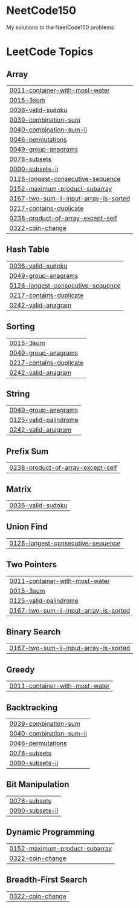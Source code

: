 # NeetCode150
My solutions to the NeetCode150 problems

<!---LeetCode Topics Start-->
# LeetCode Topics
## Array
|  |
| ------- |
| [0011-container-with-most-water](https://github.com/SriAkhilMylavarapu/NeetCode150/tree/master/0011-container-with-most-water) |
| [0015-3sum](https://github.com/SriAkhilMylavarapu/NeetCode150/tree/master/0015-3sum) |
| [0036-valid-sudoku](https://github.com/SriAkhilMylavarapu/NeetCode150/tree/master/0036-valid-sudoku) |
| [0039-combination-sum](https://github.com/SriAkhilMylavarapu/NeetCode150/tree/master/0039-combination-sum) |
| [0040-combination-sum-ii](https://github.com/SriAkhilMylavarapu/NeetCode150/tree/master/0040-combination-sum-ii) |
| [0046-permutations](https://github.com/SriAkhilMylavarapu/NeetCode150/tree/master/0046-permutations) |
| [0049-group-anagrams](https://github.com/SriAkhilMylavarapu/NeetCode150/tree/master/0049-group-anagrams) |
| [0078-subsets](https://github.com/SriAkhilMylavarapu/NeetCode150/tree/master/0078-subsets) |
| [0090-subsets-ii](https://github.com/SriAkhilMylavarapu/NeetCode150/tree/master/0090-subsets-ii) |
| [0128-longest-consecutive-sequence](https://github.com/SriAkhilMylavarapu/NeetCode150/tree/master/0128-longest-consecutive-sequence) |
| [0152-maximum-product-subarray](https://github.com/SriAkhilMylavarapu/NeetCode150/tree/master/0152-maximum-product-subarray) |
| [0167-two-sum-ii-input-array-is-sorted](https://github.com/SriAkhilMylavarapu/NeetCode150/tree/master/0167-two-sum-ii-input-array-is-sorted) |
| [0217-contains-duplicate](https://github.com/SriAkhilMylavarapu/NeetCode150/tree/master/0217-contains-duplicate) |
| [0238-product-of-array-except-self](https://github.com/SriAkhilMylavarapu/NeetCode150/tree/master/0238-product-of-array-except-self) |
| [0322-coin-change](https://github.com/SriAkhilMylavarapu/NeetCode150/tree/master/0322-coin-change) |
## Hash Table
|  |
| ------- |
| [0036-valid-sudoku](https://github.com/SriAkhilMylavarapu/NeetCode150/tree/master/0036-valid-sudoku) |
| [0049-group-anagrams](https://github.com/SriAkhilMylavarapu/NeetCode150/tree/master/0049-group-anagrams) |
| [0128-longest-consecutive-sequence](https://github.com/SriAkhilMylavarapu/NeetCode150/tree/master/0128-longest-consecutive-sequence) |
| [0217-contains-duplicate](https://github.com/SriAkhilMylavarapu/NeetCode150/tree/master/0217-contains-duplicate) |
| [0242-valid-anagram](https://github.com/SriAkhilMylavarapu/NeetCode150/tree/master/0242-valid-anagram) |
## Sorting
|  |
| ------- |
| [0015-3sum](https://github.com/SriAkhilMylavarapu/NeetCode150/tree/master/0015-3sum) |
| [0049-group-anagrams](https://github.com/SriAkhilMylavarapu/NeetCode150/tree/master/0049-group-anagrams) |
| [0217-contains-duplicate](https://github.com/SriAkhilMylavarapu/NeetCode150/tree/master/0217-contains-duplicate) |
| [0242-valid-anagram](https://github.com/SriAkhilMylavarapu/NeetCode150/tree/master/0242-valid-anagram) |
## String
|  |
| ------- |
| [0049-group-anagrams](https://github.com/SriAkhilMylavarapu/NeetCode150/tree/master/0049-group-anagrams) |
| [0125-valid-palindrome](https://github.com/SriAkhilMylavarapu/NeetCode150/tree/master/0125-valid-palindrome) |
| [0242-valid-anagram](https://github.com/SriAkhilMylavarapu/NeetCode150/tree/master/0242-valid-anagram) |
## Prefix Sum
|  |
| ------- |
| [0238-product-of-array-except-self](https://github.com/SriAkhilMylavarapu/NeetCode150/tree/master/0238-product-of-array-except-self) |
## Matrix
|  |
| ------- |
| [0036-valid-sudoku](https://github.com/SriAkhilMylavarapu/NeetCode150/tree/master/0036-valid-sudoku) |
## Union Find
|  |
| ------- |
| [0128-longest-consecutive-sequence](https://github.com/SriAkhilMylavarapu/NeetCode150/tree/master/0128-longest-consecutive-sequence) |
## Two Pointers
|  |
| ------- |
| [0011-container-with-most-water](https://github.com/SriAkhilMylavarapu/NeetCode150/tree/master/0011-container-with-most-water) |
| [0015-3sum](https://github.com/SriAkhilMylavarapu/NeetCode150/tree/master/0015-3sum) |
| [0125-valid-palindrome](https://github.com/SriAkhilMylavarapu/NeetCode150/tree/master/0125-valid-palindrome) |
| [0167-two-sum-ii-input-array-is-sorted](https://github.com/SriAkhilMylavarapu/NeetCode150/tree/master/0167-two-sum-ii-input-array-is-sorted) |
## Binary Search
|  |
| ------- |
| [0167-two-sum-ii-input-array-is-sorted](https://github.com/SriAkhilMylavarapu/NeetCode150/tree/master/0167-two-sum-ii-input-array-is-sorted) |
## Greedy
|  |
| ------- |
| [0011-container-with-most-water](https://github.com/SriAkhilMylavarapu/NeetCode150/tree/master/0011-container-with-most-water) |
## Backtracking
|  |
| ------- |
| [0039-combination-sum](https://github.com/SriAkhilMylavarapu/NeetCode150/tree/master/0039-combination-sum) |
| [0040-combination-sum-ii](https://github.com/SriAkhilMylavarapu/NeetCode150/tree/master/0040-combination-sum-ii) |
| [0046-permutations](https://github.com/SriAkhilMylavarapu/NeetCode150/tree/master/0046-permutations) |
| [0078-subsets](https://github.com/SriAkhilMylavarapu/NeetCode150/tree/master/0078-subsets) |
| [0090-subsets-ii](https://github.com/SriAkhilMylavarapu/NeetCode150/tree/master/0090-subsets-ii) |
## Bit Manipulation
|  |
| ------- |
| [0078-subsets](https://github.com/SriAkhilMylavarapu/NeetCode150/tree/master/0078-subsets) |
| [0090-subsets-ii](https://github.com/SriAkhilMylavarapu/NeetCode150/tree/master/0090-subsets-ii) |
## Dynamic Programming
|  |
| ------- |
| [0152-maximum-product-subarray](https://github.com/SriAkhilMylavarapu/NeetCode150/tree/master/0152-maximum-product-subarray) |
| [0322-coin-change](https://github.com/SriAkhilMylavarapu/NeetCode150/tree/master/0322-coin-change) |
## Breadth-First Search
|  |
| ------- |
| [0322-coin-change](https://github.com/SriAkhilMylavarapu/NeetCode150/tree/master/0322-coin-change) |
<!---LeetCode Topics End-->